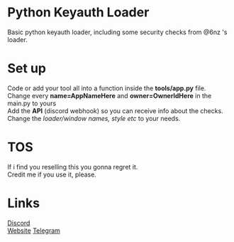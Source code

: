 # Python Keyauth Loader
Basic python keyauth loader, including some security checks from @6nz 's loader.
# Set up
Code or add your tool all into a function inside the **tools/app.py** file.<br />
Change every  **name=AppNameHere** and **owner=OwnerIdHere** in the main.py to yours<br />
Add the **API** (discord webhook) so you can receive info about the checks.<br />
Change the *loader/window names, style etc* to your needs.
# TOS
If i find you reselling this you gonna regret it.<br />
Credit me if you use it, please.
# Links
[Discord](https://discord.gg/MRNuVCXuTS)<br />
[Website](https://kwayservices.top)
[Telegram](https://t.me/kwaytv)<br />